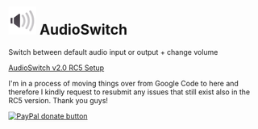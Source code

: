 # ![](/AudioSwitchLogoSmall.png)  AudioSwitch
Switch between default audio input or output + change volume

[AudioSwitch v2.0 RC5 Setup](https://drive.google.com/file/d/0B8VyHhqTufh1WmhNMGNiT0JYSUU/view?usp=sharing)

I'm in a process of moving things over from Google Code to here and therefore I kindly request to resubmit any issues that still exist also in the RC5 version. Thank you guys!

[![PayPal donate button](http://img.shields.io/paypal/donate.png?color=green)](https://www.paypal.com/cgi-bin/webscr?cmd=_s-xclick&hosted_button_id=3X7L4G8Y9CUUG "Donate once-off for this projects development using PayPal")